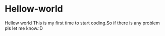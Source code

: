 # Hellow-world
Hellow world
This is my first time to start coding.So if there is any problem pls let me know.:D
